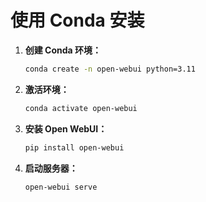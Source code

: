 # 使用 Conda 安装

1. **创建 Conda 环境：**

   ```bash
   conda create -n open-webui python=3.11
   ```

2. **激活环境：**

   ```bash
   conda activate open-webui
   ```

3. **安装 Open WebUI：**

   ```bash
   pip install open-webui
   ```

4. **启动服务器：**

   ```bash
   open-webui serve
   ```
